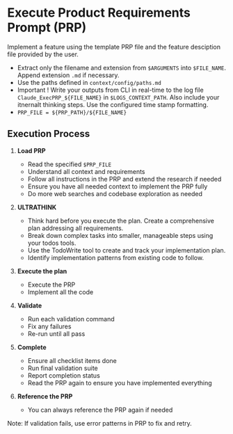 # Execute Product Requirements Prompt (PRP)

Implement a feature using the template PRP file and the feature desciption file provided by the user.

- Extract only the filename and extension from `$ARGUMENTS` into `$FILE_NAME`. Append extension `.md` if necessary.
- Use the paths defined in `context/config/paths.md`
- Important ! Write your outputs from CLI in real-time to the log file `Claude_ExecPRP_${FILE_NAME}` in `$LOGS_CONTEXT_PATH`. Also include your itnernalt thinking steps. Use the configured time stamp formatting.
- `PRP_FILE = ${PRP_PATH}/${FILE_NAME}`

## Execution Process

1. **Load PRP**
   - Read the specified `$PRP_FILE`
   - Understand all context and requirements
   - Follow all instructions in the PRP and extend the research if needed
   - Ensure you have all needed context to implement the PRP fully
   - Do more web searches and codebase exploration as needed

2. **ULTRATHINK**
   - Think hard before you execute the plan. Create a comprehensive plan addressing all requirements.
   - Break down complex tasks into smaller, manageable steps using your todos tools.
   - Use the TodoWrite tool to create and track your implementation plan.
   - Identify implementation patterns from existing code to follow.

3. **Execute the plan**
   - Execute the PRP
   - Implement all the code

4. **Validate**
   - Run each validation command
   - Fix any failures
   - Re-run until all pass

5. **Complete**
   - Ensure all checklist items done
   - Run final validation suite
   - Report completion status
   - Read the PRP again to ensure you have implemented everything

6. **Reference the PRP**
   - You can always reference the PRP again if needed

Note: If validation fails, use error patterns in PRP to fix and retry.

